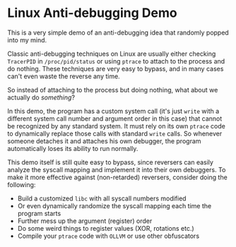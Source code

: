 # Linux Anti-debugging Demo

This is a very simple demo of an anti-debugging idea that randomly popped into my mind.

Classic anti-debugging techniques on Linux are usually either checking `TracerPID` in `/proc/pid/status` or using `ptrace` to attach to the process and do nothing. These techniques are very easy to bypass, and in many cases can't even waste the reverse any time.

So instead of attaching to the process but doing nothing, what about we actually do *something*?

In this demo, the program has a custom system call (it's just `write` with a different system call number and argument order in this case) that cannot be recognized by any standard system. It must rely on its own `ptrace` code to dynamically replace those calls with standard `write` calls. So whenever someone detaches it and attaches his own debugger, the program automatically loses its ability to run normally.

This demo itself is still quite easy to bypass, since reversers can easily analyze the syscall mapping and implement it into their own debuggers. To make it more effective against (non-retarded) reversers, consider doing the following:

 - Build a customized `libc` with all syscall numbers modified
 - Or even dynamically randomize the syscall mapping each time the program starts
 - Further mess up the argument (register) order
 - Do some weird things to register values (XOR, rotations etc.)
 - Compile your `ptrace` code with `OLLVM` or use other obfuscators
